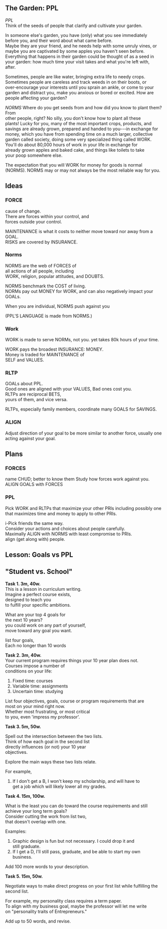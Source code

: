 
## The Garden: PPL 

*PPL*   
Think of the seeds of people 
that clarify and cultivate your garden. 

In someone else's garden, you have (only) what you see immediately  
before you, and their word about what came before.  
Maybe they are your friend, and he needs help with some unruly vines, or  
maybe you are captivated by some apples you haven't seen before.  
Everything that happens in their garden could be thought of as a seed in  
your garden: how much time your visit takes and what you're left with,  
after.  
  
Sometimes, people are like water, bringing extra life to needy crops.  
Sometimes people are careless and track weeds in on their boots, or  
over-encourage your interests until you sprain an ankle, or
come to your garden and  distract you, 
make you anxious or bored or excited. 
How are people affecting your garden?  
  
*NORMS*
Where do you get seeds from 
and how did you know to plant them? 
From  
other people, right? 
No silly, you don't know how to plant all these  
plants! 
Lucky for you, many of the most important crops, products, and  
savings are already grown, prepared and handed to you---in exchange for  
money, which you have from spending time on a much larger, collective  
garden called society, doing some very specialized thing called WORK.  
You'll do about 80,000 hours of work in your life in exchange for  
already grown apples and baked cake, and things like toilets to take  
your poop somewhere else.  
  
The expectation that you will WORK for money for goods 
is normal (NORMS).
NORMS may or may not always 
be the most reliable way for you.  

## Ideas

### FORCE  

cause of change.   
There are forces within your control, and   
forces outside your control.   

MAINTENANCE is what it costs 
to neither move toward nor away from a GOAL.   
RISKS are covered by INSURANCE. 

### Norms
NORMS are the web of FORCES of   
all actions of all people, including   
WORK, religion, popular attitudes, and DOUBTS.   
  
NORMS benchmark the COST of living.  
NORMs pay out MONEY for WORK,
and can also negatively impact your GOALs.   

When you are individual, 
NORMS push against you
  
(PPL'S LANGUAGE is made from NORMS.)

### Work  
WORK is made to serve NORMs, not you.
yet takes 80k hours of your time.

WORK pays the broadest INSURANCE: MONEY.   
Money is traded for MAINTENANCE of  
SELF and VALUES.   

### RLTP 
GOALs about PPL.   
Good ones are aligned
with your VALUES,
Bad ones cost you.   
RLTPs are reciprocal BETS,   
yours of them, and vice versa.  

RLTPs, especially family members, 
coordinate many GOALS for SAVINGS.  

### ALIGN  

Adjust direction of your goal 
to be more similar to another force,
usually one acting against your goal.

## Plans  
### FORCES
name CHUD; better to know them
Study how forces work against you.
ALIGN GOALS with FORCES

### PPL
Pick WORK and RLTPs that maximize your other PRIs including possibly one that maximizes time and money to apply to other PRIs. 

i-Pick friends the same way.  
Consider your actions and choices about people carefully.  
Maximally ALIGN with NORMS with least compromise to PRIs.  
align (get along with) people.


## Lesson: Goals vs PPL   
## "Student vs. School"  

**Task 1. 3m, 40w.**  
This is a lesson in curriculum writing.  
Imagine a perfect course exists,   
designed to teach you    
to fulfill your specific ambitions.   
  
What are your top 4 goals for  
the next 10 years?  
you could work on any part of yourself,   
move toward any goal you want.  
  
list four goals,  
Each no longer than 10 words  
  
**Task 2. 3m, 40w.**  
Your current program requires things your 10 year plan does not.   
Courses impose a number of  
conditions on your life:    
1.  Fixed time: courses  
2.  Variable time: assignments  
3.  Uncertain time: studying  
  
List four objectives, goals, course or program requirements that are  
most on your mind right now.   
Whether most frustrating, or most critical  
to you, even 'impress my professor'.  
  
**Task 3. 5m, 50w.**    
  
Spell out the intersection between the two lists.   
Think of how each goal in the second list  
directly influences (or not) your 10 year  
objectives.  
  
Explore the main ways these two lists relate.   
  
For example,    
1.  If I don't get a B, I won't keep my scholarship, and will have to  
    get a job which will likely lower all my grades.  
  
  
**Task 4. 15m, 100w.**    
  
  
What is the least you can do toward the course requirements and still achieve your long term goals?  
Consider cutting the work from list two,  
that doesn't overlap with one.  
  
Examples:  
  
1.  Graphic design is fun but not necessary. I could drop it and  
    still graduate.  
2.  If I get a D, I'll still pass, graduate, and be able to start my own  
    business.  
  
Add 100 more words to your description.  
  
**Task 5. 15m, 50w.**  
  
Negotiate ways to make direct progress on your first list while fulfilling the second list.  
  
For example, my personality class requires a term paper.   
To align with my business goal, maybe the professor will let me write  
on "personality traits of Entrepreneurs."  
  
Add up to 50 words, and revise.  
